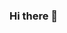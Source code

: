 ### Hi there 👋

<!--
**nhuuhuy634/nhuuhuy634** is a ✨ _special_ ✨ repository because its `README.md` (this file) appears on your GitHub profile.

Here are some ideas to get you started:

- 🔭 I’m currently working on Windows , Linux , Android
- 🌱 I’m currently learning build AOSP and CyberSecurity
-->
